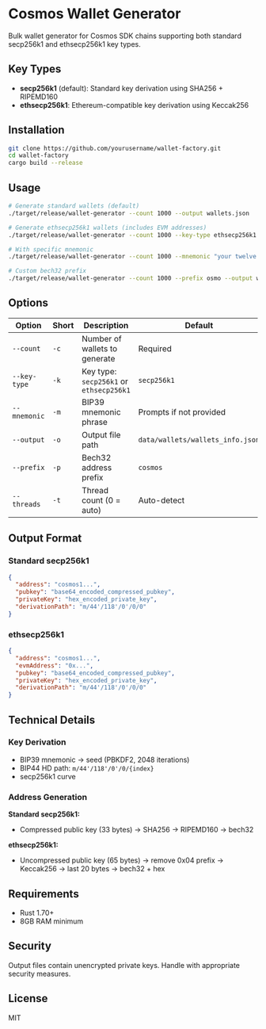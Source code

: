# Cosmos Wallet Generator

Bulk wallet generator for Cosmos SDK chains supporting both standard secp256k1 and ethsecp256k1 key types.

## Key Types

- **secp256k1** (default): Standard key derivation using SHA256 + RIPEMD160
- **ethsecp256k1**: Ethereum-compatible key derivation using Keccak256

## Installation

```bash
git clone https://github.com/yourusername/wallet-factory.git
cd wallet-factory
cargo build --release
```

## Usage

```bash
# Generate standard wallets (default)
./target/release/wallet-generator --count 1000 --output wallets.json

# Generate ethsecp256k1 wallets (includes EVM addresses)
./target/release/wallet-generator --count 1000 --key-type ethsecp256k1 --output wallets.json

# With specific mnemonic
./target/release/wallet-generator --count 1000 --mnemonic "your twelve word mnemonic phrase" --output wallets.json

# Custom bech32 prefix
./target/release/wallet-generator --count 1000 --prefix osmo --output wallets.json
```

## Options

| Option | Short | Description | Default |
|--------|-------|-------------|---------|
| `--count` | `-c` | Number of wallets to generate | Required |
| `--key-type` | `-k` | Key type: `secp256k1` or `ethsecp256k1` | `secp256k1` |
| `--mnemonic` | `-m` | BIP39 mnemonic phrase | Prompts if not provided |
| `--output` | `-o` | Output file path | `data/wallets/wallets_info.json` |
| `--prefix` | `-p` | Bech32 address prefix | `cosmos` |
| `--threads` | `-t` | Thread count (0 = auto) | Auto-detect |

## Output Format

### Standard secp256k1
```json
{
  "address": "cosmos1...",
  "pubkey": "base64_encoded_compressed_pubkey",
  "privateKey": "hex_encoded_private_key",
  "derivationPath": "m/44'/118'/0'/0/0"
}
```

### ethsecp256k1
```json
{
  "address": "cosmos1...",
  "evmAddress": "0x...",
  "pubkey": "base64_encoded_compressed_pubkey",
  "privateKey": "hex_encoded_private_key",
  "derivationPath": "m/44'/118'/0'/0/0"
}
```

## Technical Details

### Key Derivation
- BIP39 mnemonic → seed (PBKDF2, 2048 iterations)
- BIP44 HD path: `m/44'/118'/0'/0/{index}`
- secp256k1 curve

### Address Generation

**Standard secp256k1:**
- Compressed public key (33 bytes) → SHA256 → RIPEMD160 → bech32

**ethsecp256k1:**
- Uncompressed public key (65 bytes) → remove 0x04 prefix → Keccak256 → last 20 bytes → bech32 + hex

## Requirements

- Rust 1.70+
- 8GB RAM minimum

## Security

Output files contain unencrypted private keys. Handle with appropriate security measures.

## License

MIT